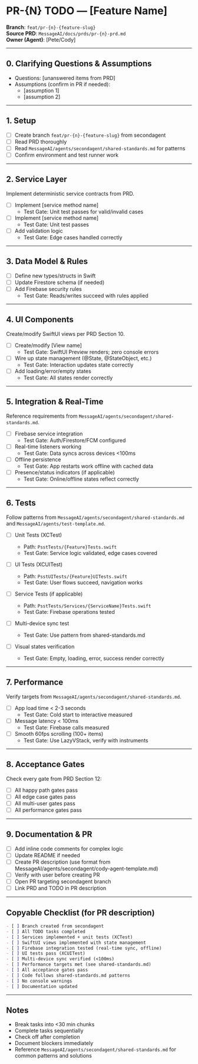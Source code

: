 # PR-{N} TODO — [Feature Name]

**Branch**: `feat/pr-{n}-{feature-slug}`  
**Source PRD**: `MessageAI/docs/prds/pr-{n}-prd.md`  
**Owner (Agent)**: [Pete/Cody]

---

## 0. Clarifying Questions & Assumptions

- Questions: [unanswered items from PRD]
- Assumptions (confirm in PR if needed):
  - [assumption 1]
  - [assumption 2]

---

## 1. Setup

- [ ] Create branch `feat/pr-{n}-{feature-slug}` from secondagent
- [ ] Read PRD thoroughly
- [ ] Read `MessageAI/agents/secondagent/shared-standards.md` for patterns
- [ ] Confirm environment and test runner work

---

## 2. Service Layer

Implement deterministic service contracts from PRD.

- [ ] Implement [service method name]
  - Test Gate: Unit test passes for valid/invalid cases
- [ ] Implement [service method name]
  - Test Gate: Unit test passes
- [ ] Add validation logic
  - Test Gate: Edge cases handled correctly

---

## 3. Data Model & Rules

- [ ] Define new types/structs in Swift
- [ ] Update Firestore schema (if needed)
- [ ] Add Firebase security rules
  - Test Gate: Reads/writes succeed with rules applied

---

## 4. UI Components

Create/modify SwiftUI views per PRD Section 10.

- [ ] Create/modify [View name]
  - Test Gate: SwiftUI Preview renders; zero console errors
- [ ] Wire up state management (@State, @StateObject, etc.)
  - Test Gate: Interaction updates state correctly
- [ ] Add loading/error/empty states
  - Test Gate: All states render correctly

---

## 5. Integration & Real-Time

Reference requirements from `MessageAI/agents/secondagent/shared-standards.md`.

- [ ] Firebase service integration
  - Test Gate: Auth/Firestore/FCM configured
- [ ] Real-time listeners working
  - Test Gate: Data syncs across devices <100ms
- [ ] Offline persistence
  - Test Gate: App restarts work offline with cached data
- [ ] Presence/status indicators (if applicable)
  - Test Gate: Online/offline states reflect correctly

---

## 6. Tests

Follow patterns from `MessageAI/agents/secondagent/shared-standards.md` and `MessageAI/agents/test-template.md`.

- [ ] Unit Tests (XCTest)
  - Path: `PsstTests/{Feature}Tests.swift`
  - Test Gate: Service logic validated, edge cases covered
  
- [ ] UI Tests (XCUITest)
  - Path: `PsstUITests/{Feature}UITests.swift`
  - Test Gate: User flows succeed, navigation works
  
- [ ] Service Tests (if applicable)
  - Path: `PsstTests/Services/{ServiceName}Tests.swift`
  - Test Gate: Firebase operations tested
  
- [ ] Multi-device sync test
  - Test Gate: Use pattern from shared-standards.md
  
- [ ] Visual states verification
  - Test Gate: Empty, loading, error, success render correctly

---

## 7. Performance

Verify targets from `MessageAI/agents/secondagent/shared-standards.md`.

- [ ] App load time < 2-3 seconds
  - Test Gate: Cold start to interactive measured
- [ ] Message latency < 100ms
  - Test Gate: Firebase calls measured
- [ ] Smooth 60fps scrolling (100+ items)
  - Test Gate: Use LazyVStack, verify with instruments

---

## 8. Acceptance Gates

Check every gate from PRD Section 12:
- [ ] All happy path gates pass
- [ ] All edge case gates pass
- [ ] All multi-user gates pass
- [ ] All performance gates pass

---

## 9. Documentation & PR

- [ ] Add inline code comments for complex logic
- [ ] Update README if needed
- [ ] Create PR description (use format from MessageAI/agents/secondagent/cody-agent-template.md)
- [ ] Verify with user before creating PR
- [ ] Open PR targeting secondagent branch
- [ ] Link PRD and TODO in PR description

---

## Copyable Checklist (for PR description)

```markdown
- [ ] Branch created from secondagent
- [ ] All TODO tasks completed
- [ ] Services implemented + unit tests (XCTest)
- [ ] SwiftUI views implemented with state management
- [ ] Firebase integration tested (real-time sync, offline)
- [ ] UI tests pass (XCUITest)
- [ ] Multi-device sync verified (<100ms)
- [ ] Performance targets met (see shared-standards.md)
- [ ] All acceptance gates pass
- [ ] Code follows shared-standards.md patterns
- [ ] No console warnings
- [ ] Documentation updated
```

---

## Notes

- Break tasks into <30 min chunks
- Complete tasks sequentially
- Check off after completion
- Document blockers immediately
- Reference `MessageAI/agents/secondagent/shared-standards.md` for common patterns and solutions

